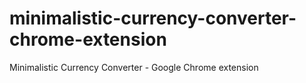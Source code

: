 minimalistic-currency-converter-chrome-extension
================================================

Minimalistic Currency Converter - Google Chrome extension
